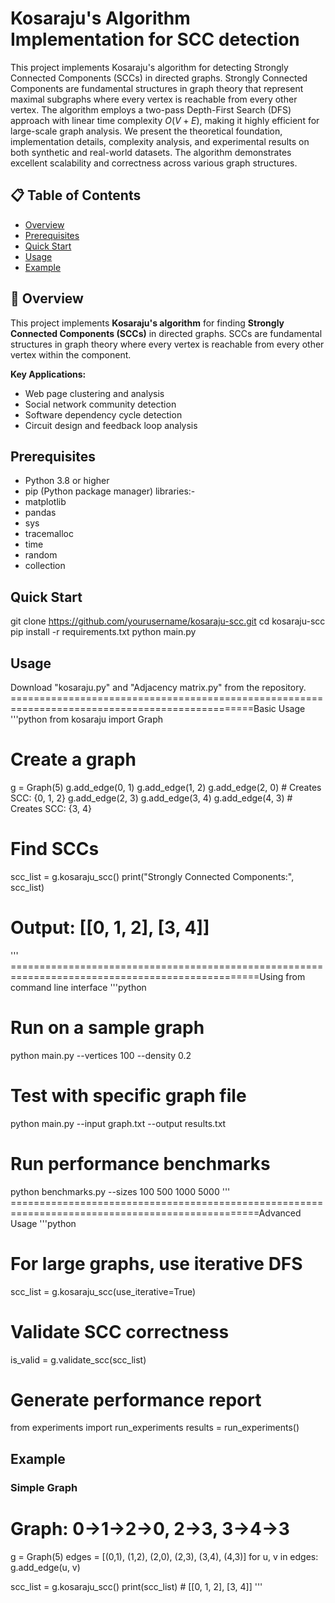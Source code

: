 # Kosaraju's Algorithm Implementation for SCC detection
This project implements Kosaraju's algorithm for detecting Strongly Connected Components (SCCs) in directed graphs. Strongly Connected Components are fundamental structures in graph theory that represent maximal subgraphs where every vertex is reachable from every other vertex. The algorithm employs a two-pass Depth-First Search (DFS) approach with linear time complexity $O(V + E)$, making it highly efficient for large-scale graph analysis. We present the theoretical foundation, implementation details, complexity analysis, and experimental results on both synthetic and real-world datasets. The algorithm demonstrates excellent scalability and correctness across various graph structures.
## 📋 Table of Contents
- [Overview](#overview)
- [Prerequisites](#prerequisites)
- [Quick Start](#quickstart)
- [Usage](#usage)
- [Example](#example)


## 🚀 Overview

This project implements **Kosaraju's algorithm** for finding **Strongly Connected Components (SCCs)** in directed graphs. SCCs are fundamental structures in graph theory where every vertex is reachable from every other vertex within the component.

**Key Applications:**
- Web page clustering and analysis
- Social network community detection
- Software dependency cycle detection
- Circuit design and feedback loop analysis


## Prerequisites
- Python 3.8 or higher
- pip (Python package manager)
  libraries:-
- matplotlib
- pandas
- sys
- tracemalloc
- time
- random
- collection

## Quick Start
git clone https://github.com/yourusername/kosaraju-scc.git
cd kosaraju-scc
pip install -r requirements.txt
python main.py

## Usage
Download "kosaraju.py" and "Adjacency matrix.py" from the repository.
================================================================================================Basic Usage
'''python
from kosaraju import Graph

# Create a graph
g = Graph(5)
g.add_edge(0, 1)
g.add_edge(1, 2)
g.add_edge(2, 0)  # Creates SCC: {0, 1, 2}
g.add_edge(2, 3)
g.add_edge(3, 4)
g.add_edge(4, 3)  # Creates SCC: {3, 4}

# Find SCCs
scc_list = g.kosaraju_scc()
print("Strongly Connected Components:", scc_list)
# Output: [[0, 1, 2], [3, 4]]
'''
=================================================================================================Using from command line interface
'''python
# Run on a sample graph
python main.py --vertices 100 --density 0.2

# Test with specific graph file
python main.py --input graph.txt --output results.txt

# Run performance benchmarks
python benchmarks.py --sizes 100 500 1000 5000
'''
=================================================================================================Advanced Usage
'''python
# For large graphs, use iterative DFS
scc_list = g.kosaraju_scc(use_iterative=True)

# Validate SCC correctness
is_valid = g.validate_scc(scc_list)

# Generate performance report
from experiments import run_experiments
results = run_experiments()


## Example
### Simple Graph
# Graph: 0→1→2→0, 2→3, 3→4→3
g = Graph(5)
edges = [(0,1), (1,2), (2,0), (2,3), (3,4), (4,3)]
for u, v in edges:
    g.add_edge(u, v)

scc_list = g.kosaraju_scc()
print(scc_list)  # [[0, 1, 2], [3, 4]]
'''
